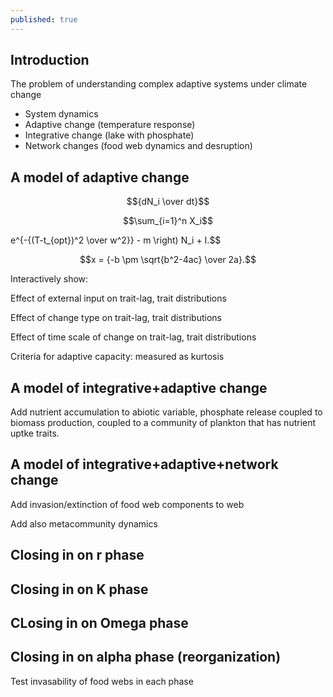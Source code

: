 ```yaml
---
published: true
---
```


## Introduction

The problem of understanding complex adaptive systems under climate change

* System dynamics
* Adaptive change (temperature response)
* Integrative change (lake with phosphate)
* Network changes (food web dynamics and desruption)

## A model of adaptive change


$${dN_i \over dt}$$

$$\sum_{i=1}^n X_i$$


 e^{-{(T-t_{opt})^2 \over w^2}} - m \right) N_i + I.$$


$$x = {-b \pm \sqrt{b^2-4ac} \over 2a}.$$

Interactively show:

Effect of external input on trait-lag, trait distributions

Effect of change type on trait-lag, trait distributions

Effect of time scale of change on trait-lag, trait distributions

Criteria for adaptive capacity: measured as kurtosis


## A model of integrative+adaptive change

Add nutrient accumulation to abiotic variable, phosphate release coupled to biomass production, coupled to a community of plankton that has nutrient uptke traits.

## A model of integrative+adaptive+network change

Add invasion/extinction of food web components to web

Add also metacommunity dynamics

## Closing in on r phase

## Closing in on K phase

## CLosing in on Omega phase

## Closing in on alpha phase (reorganization)

Test invasability of food webs in each phase
